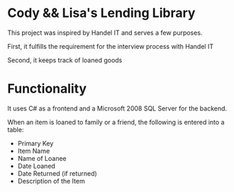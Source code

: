 # Cody && Lisa's Lending Library
This project was inspired by Handel IT and serves a few purposes.

First, it fulfills the requirement for the interview process with Handel IT

Second, it keeps track of loaned goods

#  Functionality
It uses C# as a frontend and a Microsoft 2008 SQL Server for the backend.

When an item is loaned to family or a friend, the following is entered into a
 table:

* Primary Key
* Item Name
* Name of Loanee
* Date Loaned
* Date Returned (if returned)
* Description of the Item

